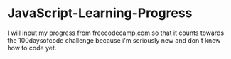 # JavaScript-Learning-Progress
I will input my progress from freecodecamp.com so that it counts towards the 100daysofcode challenge because i'm seriously new and don't know how to code yet.
